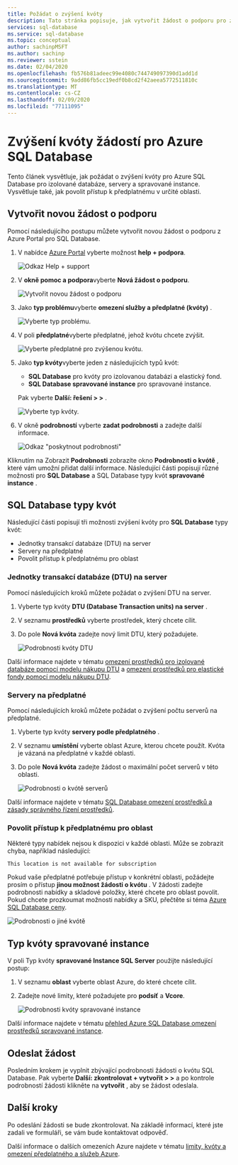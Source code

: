 ```yaml
---
title: Požádat o zvýšení kvóty
description: Tato stránka popisuje, jak vytvořit žádost o podporu pro zvýšení kvót pro Azure SQL Database izolované databáze, servery a spravované instance.
services: sql-database
ms.service: sql-database
ms.topic: conceptual
author: sachinpMSFT
ms.author: sachinp
ms.reviewer: sstein
ms.date: 02/04/2020
ms.openlocfilehash: fb576b81adeec99e4080c744749097390d1add1d
ms.sourcegitcommit: 9add86fb5cc19edf0b8cd2f42aeea5772511810c
ms.translationtype: MT
ms.contentlocale: cs-CZ
ms.lasthandoff: 02/09/2020
ms.locfileid: "77111095"
---
```

# <a name="request-quota-increases-for-azure-sql-database"></a>Zvýšení kvóty žádostí pro Azure SQL Database

Tento článek vysvětluje, jak požádat o zvýšení kvóty pro Azure SQL Database pro izolované databáze, servery a spravované instance. Vysvětluje také, jak povolit přístup k předplatnému v určité oblasti.

## <a id="newquota"></a>Vytvořit novou žádost o podporu

Pomocí následujícího postupu můžete vytvořit novou žádost o podporu z Azure Portal pro SQL Database.

1. V nabídce [Azure Portal](https://portal.azure.com) vyberte možnost **help + podpora**.

   ![Odkaz Help + support](./media/quota-increase-request/help-plus-support.png)

1. V **okně pomoc a podpora**vyberte **Nová žádost o podporu**.

    ![Vytvořit novou žádost o podporu](./media/quota-increase-request/new-support-request.png)

1. Jako **typ problému**vyberte **omezení služby a předplatné (kvóty)** .

   ![Vyberte typ problému.](./media/quota-increase-request/select-quota-issue-type.png)

1. V poli **předplatné**vyberte předplatné, jehož kvótu chcete zvýšit.

   ![Vyberte předplatné pro zvýšenou kvótu.](./media/quota-increase-request/select-subscription-support-request.png)

1. Jako **typ kvóty**vyberte jeden z následujících typů kvót:

   - **SQL Database** pro kvóty pro izolovanou databázi a elastický fond.
   - **SQL Database spravované instance** pro spravované instance.

   Pak vyberte **Další: řešení > >** .

   ![Vyberte typ kvóty.](./media/quota-increase-request/select-quota-type.png)

1. V okně **podrobností** vyberte **zadat podrobnosti** a zadejte další informace.

   ![Odkaz "poskytnout podrobnosti"](./media/quota-increase-request/provide-details-link.png)

Kliknutím na Zobrazit **Podrobnosti** zobrazíte okno **Podrobnosti o kvótě** , které vám umožní přidat další informace. Následující části popisují různé možnosti pro **SQL Database** a SQL Database typy kvót **spravované instance** .

## <a id="sqldbquota"></a>SQL Database typy kvót

Následující části popisují tři možnosti zvýšení kvóty pro **SQL Database** typy kvót:

- Jednotky transakcí databáze (DTU) na server
- Servery na předplatné
- Povolit přístup k předplatnému pro oblast

### <a name="database-transaction-units-dtus-per-server"></a>Jednotky transakcí databáze (DTU) na server

Pomocí následujících kroků můžete požádat o zvýšení DTU na server.

1. Vyberte typ kvóty **DTU (Database Transaction units) na server** .

1. V seznamu **prostředků** vyberte prostředek, který chcete cílit.

1. Do pole **Nová kvóta** zadejte nový limit DTU, který požadujete.

   ![Podrobnosti kvóty DTU](./media/quota-increase-request/quota-details-dtus.png)

Další informace najdete v tématu [omezení prostředků pro izolované databáze pomocí modelu nákupu DTU](sql-database-dtu-resource-limits-single-databases.md) a [omezení prostředků pro elastické fondy pomocí modelu nákupu DTU](sql-database-dtu-resource-limits-elastic-pools.md).

### <a name="servers-per-subscription"></a>Servery na předplatné

Pomocí následujících kroků můžete požádat o zvýšení počtu serverů na předplatné.

1. Vyberte typ kvóty **servery podle předplatného** .

1. V seznamu **umístění** vyberte oblast Azure, kterou chcete použít. Kvóta je vázaná na předplatné v každé oblasti.

1. Do pole **Nová kvóta** zadejte žádost o maximální počet serverů v této oblasti.

   ![Podrobnosti o kvótě serverů](./media/quota-increase-request/quota-details-servers.png)

Další informace najdete v tématu [SQL Database omezení prostředků a zásady správného řízení prostředků](sql-database-resource-limits-database-server.md).

### <a name="enable-subscription-access-to-a-region"></a>Povolit přístup k předplatnému pro oblast

Některé typy nabídek nejsou k dispozici v každé oblasti. Může se zobrazit chyba, například následující:

`This location is not available for subscription`

Pokud vaše předplatné potřebuje přístup v konkrétní oblasti, požádejte prosím o přístup **jinou možnost žádosti o kvótu** . V žádosti zadejte podrobnosti nabídky a skladové položky, které chcete pro oblast povolit. Pokud chcete prozkoumat možnosti nabídky a SKU, přečtěte si téma [Azure SQL Database ceny](https://azure.microsoft.com/pricing/details/sql-database/single/).

![Podrobnosti o jiné kvótě](./media/quota-increase-request/quota-details-whitelisting.png)

## <a id="sqlmiquota"></a>Typ kvóty spravované instance

V poli Typ kvóty **spravované Instance SQL Server** použijte následující postup:

1. V seznamu **oblast** vyberte oblast Azure, do které chcete cílit.

1. Zadejte nové limity, které požadujete pro **podsíť** a **Vcore**.

   ![Podrobnosti kvóty spravované instance](./media/quota-increase-request/quota-details-managed-instance.png)

Další informace najdete v tématu [přehled Azure SQL Database omezení prostředků spravované instance](sql-database-managed-instance-resource-limits.md).

## <a name="submit-your-request"></a>Odeslat žádost

Posledním krokem je vyplnit zbývající podrobnosti žádosti o kvótu SQL Database. Pak vyberte **Další: zkontrolovat + vytvořit > >** a po kontrole podrobností žádosti klikněte na **vytvořit** , aby se žádost odeslala.

## <a name="next-steps"></a>Další kroky

Po odeslání žádosti se bude zkontrolovat. Na základě informací, které jste zadali ve formuláři, se vám bude kontaktovat odpověď.

Další informace o dalších omezeních Azure najdete v tématu [limity, kvóty a omezení předplatného a služeb Azure](../azure-resource-manager/management/azure-subscription-service-limits.md).
